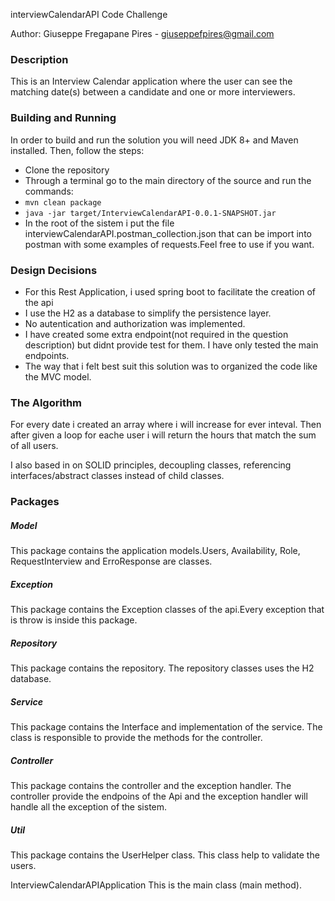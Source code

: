 interviewCalendarAPI Code Challenge

Author: Giuseppe Fregapane Pires - giuseppefpires@gmail.com

### Description
This is an Interview Calendar application where the user can see the matching date(s) between a candidate and one or more interviewers. 

### Building and Running
In order to build and run the solution you will need JDK 8+ and Maven installed. Then, follow the steps: 
 - Clone the repository
 - Through a terminal go to the main directory of the source and run the commands:
 - `mvn clean package `
 - `java -jar target/InterviewCalendarAPI-0.0.1-SNAPSHOT.jar`
 - In the root  of the sistem i put the file interviewCalendarAPI.postman_collection.json that can be import into postman with some examples of requests.Feel free to use if you want.

### Design Decisions
- For this Rest Application, i used spring boot to facilitate the creation of the api
- I use the H2 as a database to simplify the persistence layer.
- No autentication and authorization was implemented.
- I have created some extra endpoint(not required in the question description) but didnt provide test for them. I have only tested the main endpoints.
- The way that i felt best suit this solution was to organized the code like the  MVC model.

### The Algorithm 
For every date i created an array where i will increase for ever inteval.
Then after given a loop for eache user i will return the hours that match the sum of all users.

I also based in on SOLID principles, decoupling classes, referencing interfaces/abstract classes instead of child classes.

### Packages

##### Model
 This package contains the application models.Users, Availability, Role, RequestInterview and ErroResponse are classes.
 
##### Exception
 This package contains the Exception classes of the api.Every exception that is throw is inside this package.
 
##### Repository
 This package contains the repository. The repository classes uses the H2 database.
 
 ##### Service
 This package contains the Interface and implementation of the service.
 The class is responsible to provide the methods for the controller.
 
##### Controller
 This package contains the controller and the exception handler.
 The controller provide the endpoins of the Api and the exception handler will handle all the exception of the sistem.
 
##### Util
 This package contains the UserHelper class.
 This class help to validate the users.
 
 


InterviewCalendarAPIApplication
This is the main class (main method).


